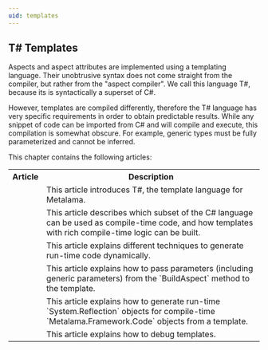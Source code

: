 ```yaml
---
uid: templates
---
```


## T# Templates

Aspects and aspect attributes are implemented using a templating language. Their unobtrusive syntax does not come straight from the compiler, but rather from the "aspect compiler". We call this language T#, because its is syntactically a superset of C#.

However, templates are compiled differently, therefore the T# language has very specific requirements in order to obtain predictable results. While any snippet of code can be imported from C# and will compile and execute, this compilation is somewhat obscure. For example, generic types must be fully parameterized and cannot be inferred.

This chapter contains the following articles:

<table>
    <tr>
        <th>Article</th>
        <th>Description</th>
    <tr>
    <tr>
        <td>
            <xref:template-overview>
        </td>
        <td>
            This article introduces T#, the template language for Metalama.
        </td>
    </tr>
    <tr>
        <td>
            <xref:template-compile-time>
        </td>
        <td>
            This article describes which subset of the C# language can be used as compile-time code, and how templates with rich compile-time logic can be built.
        </td>
    </tr>
    <tr>
        <td>
            <xref:template-dynamic-code>
        </td>
        <td>
            This article explains different techniques to generate run-time code dynamically.
        </td>
    </tr>
    <tr>
        <td>
            <xref:template-parameters>
        </td>
        <td>
            This article explains how to pass parameters (including generic parameters) from the `BuildAspect` method to the template.
        </td>
    </tr>
    <tr>
        <td>
            <xref:reflection>
        </td>
        <td>
            This article explains how to generate run-time `System.Reflection` objects for compile-time `Metalama.Framework.Code` objects from a template.
        </td>
    </tr>
    <tr>
        <td>
            <xref:debugging-aspects>
        </td>
        <td>
            This article explains how to debug templates.
        </td>
    </tr>
</table>

